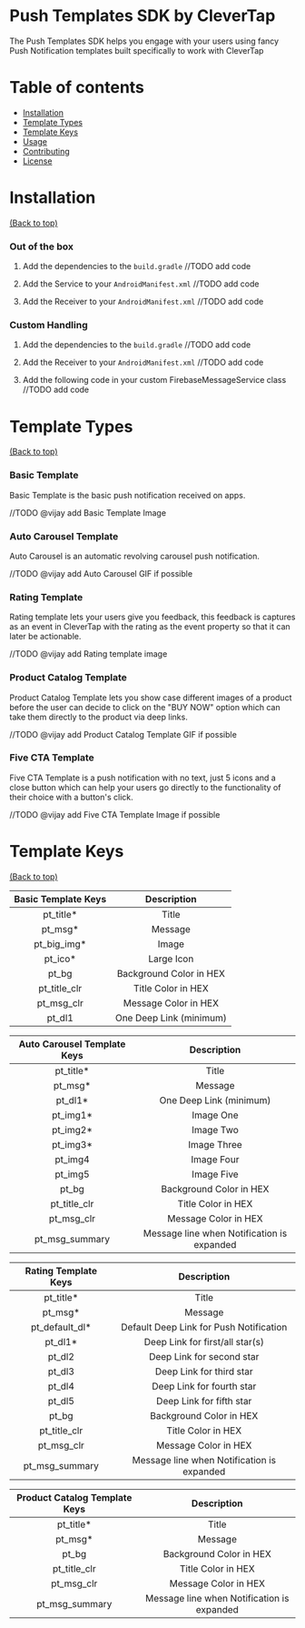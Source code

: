 # Push Templates SDK by CleverTap

The Push Templates SDK helps you engage with your users using fancy Push Notification templates built specifically to work with CleverTap

# Table of contents

- [Installation](#installation)
- [Template Types](#template-types)
- [Template Keys](#template-keys)
- [Usage](#usage)
- [Contributing](#contributing)
- [License](#license)

# Installation

[(Back to top)](#table-of-contents)

### Out of the box

1. Add the dependencies to the `build.gradle`
//TODO add code

2. Add the Service to your `AndroidManifest.xml`
//TODO add code

3. Add the Receiver to your `AndroidManifest.xml`
//TODO add code

### Custom Handling

1. Add the dependencies to the `build.gradle`
//TODO add code

2. Add the Receiver to your `AndroidManifest.xml`
//TODO add code

3. Add the following code in your custom FirebaseMessageService class
//TODO add code

# Template Types

[(Back to top)](#table-of-contents)

### Basic Template

Basic Template is the basic push notification received on apps.

//TODO @vijay add Basic Template Image

### Auto Carousel Template

Auto Carousel is an automatic revolving carousel push notification.

//TODO @vijay add Auto Carousel GIF if possible

### Rating Template

Rating template lets your users give you feedback, this feedback is captures as an event in CleverTap with the rating as the event property so that it can later be actionable.

//TODO @vijay add Rating template image

### Product Catalog Template

Product Catalog Template lets you show case different images of a product before the user can decide to click on the "BUY NOW" option which can take them directly to the product via deep links.

//TODO @vijay add Product Catalog Template GIF if possible

### Five CTA Template

Five CTA Template is a push notification with no text, just 5 icons and a close button which can help your users go directly to the functionality of their choice with a button's click.

//TODO @vijay add Five CTA Template Image if possible

# Template Keys

[(Back to top)](#table-of-contents)

 Basic Template Keys | Description 
 :---:|:---:| 
 pt_title* | Title 
 pt_msg* | Message 
 pt_big_img* | Image
 pt_ico* | Large Icon 
 pt_bg | Background Color in HEX
 pt_title_clr | Title Color in HEX
 pt_msg_clr | Message Color in HEX
 pt_dl1 | One Deep Link (minimum)
 
 Auto Carousel Template Keys | Description 
  :---:|:---:| 
  pt_title* | Title 
  pt_msg* | Message
  pt_dl1* | One Deep Link (minimum)
  pt_img1* | Image One
  pt_img2* | Image Two
  pt_img3* | Image Three
  pt_img4 | Image Four
  pt_img5 | Image Five 
  pt_bg | Background Color in HEX
  pt_title_clr | Title Color in HEX
  pt_msg_clr | Message Color in HEX
  pt_msg_summary | Message line when Notification is expanded
  
 
 Rating Template Keys | Description 
   :---:|:---:| 
   pt_title* | Title 
   pt_msg* | Message 
   pt_default_dl* | Default Deep Link for Push Notification
   pt_dl1* | Deep Link for first/all star(s)
   pt_dl2 | Deep Link for second star
   pt_dl3 | Deep Link for third star
   pt_dl4 | Deep Link for fourth star
   pt_dl5 | Deep Link for fifth star
   pt_bg | Background Color in HEX
   pt_title_clr | Title Color in HEX
   pt_msg_clr | Message Color in HEX
   pt_msg_summary | Message line when Notification is expanded
 
 
 Product Catalog Template Keys | Description 
    :---:|:---:| 
    pt_title* | Title 
    pt_msg* | Message
    pt_bg | Background Color in HEX
    pt_title_clr | Title Color in HEX
    pt_msg_clr | Message Color in HEX
    pt_msg_summary | Message line when Notification is expanded